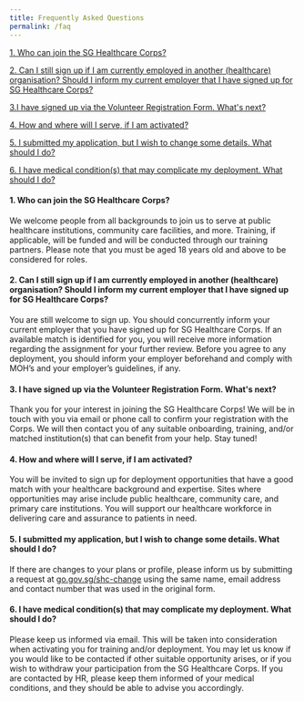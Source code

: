 ```yaml
---
title: Frequently Asked Questions
permalink: /faq
---
```

[1. Who can join the SG Healthcare Corps?](#1-who-can-join-the-sg-healthcare-corps)

[2. Can I still sign up if I am currently employed in another (healthcare) organisation? Should I inform my current employer that I have signed up for SG Healthcare Corps?](#2-can-i-still-sign-up-if-i-am-currently-employed-in-another-healthcare-organisation-should-i-inform-my-current-employer-that-i-have-signed-up-for-sg-healthcare-corps)

[3.I have signed up via the Volunteer Registration Form. What's next?](#3-i-have-signed-up-via-the-volunteer-registration-form-whats-next)

[4. How and where will I serve, if I am activated?](#4-how-and-where-will-i-serve-if-i-am-activated)

[5. I submitted my application, but I wish to change some details. What should I do?](#5-i-submitted-my-application-but-i-wish-to-change-some-details-what-should-i-do)

[6. I have medical condition(s) that may complicate my deployment. What should I do?](#6-i-have-medical-conditions-that-may-complicate-my-deployment-what-should-i-do)

#### 1. Who can join the SG Healthcare Corps?
We welcome people from all backgrounds to join us to serve at public healthcare institutions, community care facilities, and more. Training, if applicable, will be funded and will be conducted through our training partners. Please note that you must be aged 18 years old and above to be considered for roles.

#### 2. Can I still sign up if I am currently employed in another (healthcare) organisation? Should I inform my current employer that I have signed up for SG Healthcare Corps? 
You are still welcome to sign up. You should concurrently inform your current employer that you have signed up for SG Healthcare Corps. If an available match is identified for you, you will receive more information regarding the assignment for your further review. Before you agree to any deployment, you should inform your employer beforehand and comply with MOH’s and your employer’s guidelines, if any.

#### 3. I have signed up via the Volunteer Registration Form. What's next?
Thank you for your interest in joining the SG Healthcare Corps! We will be in touch with you via email or phone call to confirm your registration with the Corps. We will then contact you of any suitable onboarding, training, and/or matched institution(s) that can benefit from your help. Stay tuned!

#### 4. How and where will I serve, if I am activated?
You will be invited to sign up for deployment opportunities that have a good match with your healthcare background and expertise. Sites where opportunities may arise include public healthcare, community care, and primary care institutions. You will support our healthcare workforce in delivering care and assurance to patients in need.

#### 5. I submitted my application, but I wish to change some details. What should I do?
If there are changes to your plans or profile, please inform us by submitting a request at [go.gov.sg/shc-change](go.gov.sg/shc-change) using the same name, email address and contact number that was used in the original form. 

#### 6. I have medical condition(s) that may complicate my deployment. What should I do?
Please keep us informed via email. This will be taken into consideration when activating you for training and/or deployment. You may let us know if you would like to be contacted if other suitable opportunity arises, or if you wish to withdraw your participation from the SG Healthcare Corps. If you are contacted by HR, please keep them informed of your medical conditions, and they should be able to advise you accordingly.